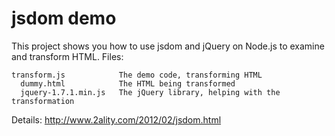 jsdom demo
==========

This project shows you how to use jsdom and jQuery on Node.js to examine and transform HTML. Files:

    transform.js            The demo code, transforming HTML
      dummy.html            The HTML being transformed
      jquery-1.7.1.min.js   The jQuery library, helping with the transformation

Details: http://www.2ality.com/2012/02/jsdom.html
